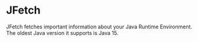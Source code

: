 # JFetch
JFetch fetches important information about your Java Runtime Environment. The oldest Java version it supports is Java 15.